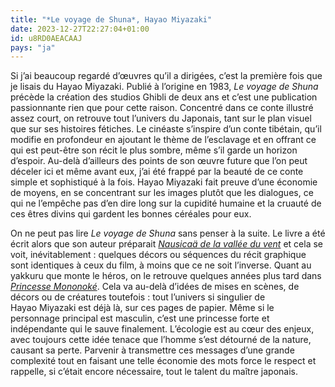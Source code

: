 ```yaml
---
title: "*Le voyage de Shuna*, Hayao Miyazaki"
date: 2023-12-27T22:27:04+01:00
id: u8RD0AEACAAJ
pays: "ja"
---
```


Si j’ai beaucoup regardé d’œuvres qu’il a dirigées, c’est la première fois que je lisais du Hayao Miyazaki. Publié à l’origine en 1983, *Le voyage de Shuna* précède la création des studios Ghibli de deux ans et c’est une publication passionnante rien que pour cette raison. Concentré dans ce conte illustré assez court, on retrouve tout l’univers du Japonais, tant sur le plan visuel que sur ses histoires fétiches. Le cinéaste s’inspire d’un conte tibétain, qu’il modifie en profondeur en ajoutant le thème de l’esclavage et en offrant ce qui est peut-être son récit le plus sombre, même s’il garde un horizon d’espoir. Au-delà d’ailleurs des points de son œuvre future que l’on peut déceler ici et même avant eux, j’ai été frappé par la beauté de ce conte simple et sophistiqué à la fois. Hayao Miyazaki fait preuve d’une économie de moyens, en se concentrant sur les images plutôt que les dialogues, ce qui ne l’empêche pas d’en dire long sur la cupidité humaine et la cruauté de ces êtres divins qui gardent les bonnes céréales pour eux.

On ne peut pas lire *Le voyage de Shuna* sans penser à la suite. Le livre a été écrit alors que son auteur préparait [*‌Nausicaä de la vallée du vent*](https://voiretmanger.fr/nausicaa-vallee-vent-miyazaki/) et cela se voit, inévitablement : quelques décors ou séquences du récit graphique sont identiques à ceux du film, à moins que ce ne soit l’inverse. Quant au yakkuru que monte le héros, on le retrouve quelques années plus tard dans *‌[Princesse Mononoké](https://voiretmanger.fr/princesse-mononoke-miyazaki/)*. Cela va au-delà d’idées de mises en scènes, de décors ou de créatures toutefois : tout l’univers si singulier de Hayao Miyazaki est déjà là, sur ces pages de papier. Même si le personnage principal est masculin, c’est une princesse forte et indépendante qui le sauve finalement. L’écologie est au cœur des enjeux, avec toujours cette idée tenace que l’homme s’est détourné de la nature, causant sa perte. Parvenir à transmettre ces messages d’une grande complexité tout en faisant une telle économie des mots force le respect et rappelle, si c’était encore nécessaire, tout le talent du maître japonais.